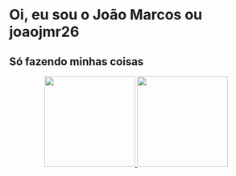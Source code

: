 # Oi, eu sou o João Marcos ou joaojmr26
## Só fazendo minhas coisas

<div align="center">
  <a href="https://github.com/onedark ">
  <img height="180em" src="https://github-readme-stats.vercel.app/api?username=joaojmr26&show_icons=true&theme=dracula&include_all_commits=true&count_private=true"/>
  <img height="180em" src="https://github-readme-stats.vercel.app/api/top-langs/?username=joaojmr26&layout=compact&langs_count=7&theme=dracula"/>
</div>
